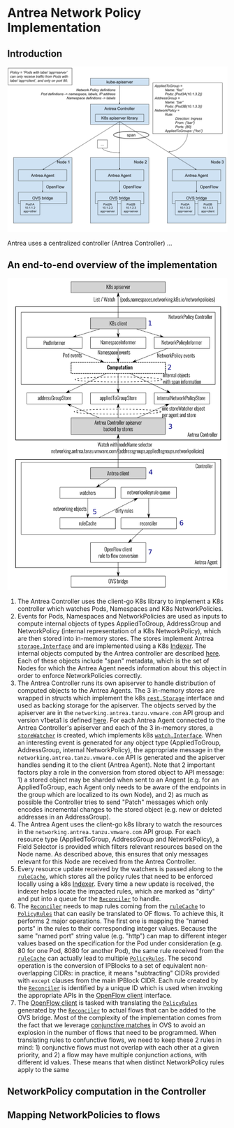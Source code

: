 # Antrea Network Policy Implementation

## Introduction

![Antrea NP overview](/docs/assets/antrea-np-overview.png)

Antrea uses a centralized controller (Antrea Controller) ...

## An end-to-end overview of the implementation

![Antrea NP implementation](/docs/assets/antrea-np-implementation.svg)

1. The Antrea Controller uses the client-go K8s library to implement a K8s
   controller which watches Pods, Namespaces and K8s NetworkPolicies.
2. Events for Pods, Namespaces and NetworkPolicies are used as inputs to compute
   internal objects of types AppliedToGroup, AddressGroup and NetworkPolicy
   (internal representation of a K8s NetworkPolicy), which are then stored into
   in-memory stores. The stores implement Antrea [`storage.Interface`] and are
   implemented using a K8s [Indexer]. The internal objects computed by the
   Antrea controller are described
   [here](#network-policy-computation-in-the-controller). Each of these objects
   include "span" metadata, which is the set of Nodes for which the Antrea Agent
   needs information about this object in order to enforce NetworkPolicies
   correctly.
3. The Antrea Controller runs its own apiserver to handle distribution of
   computed objects to the Antrea Agents. The 3 in-memory stores are wrapped in
   structs which implement the k8s [`rest.Storage`] interface and used as
   backing storage for the apiserver. The objects served by the apiserver are in
   the `networking.antrea.tanzu.vmware.com` API group and version v1beta1 is
   defined
   [here](https://github.com/vmware-tanzu/antrea/blob/master/pkg/apis/networking/v1beta1/types.go). For
   each Antrea Agent connected to the Antrea Controller's apiserver and each of
   the 3 in-memory stores, a [`storeWatcher`] is created, which implements k8s
   [`watch.Interface`].  When an interesting event is generated for any object
   type (AppliedToGroup, AddressGroup, internal NetworkPolicy), the appropriate
   message in the `networking.antrea.tanzu.vmware.com` API is generated and the
   apiserver handles sending it to the client (Antrea Agent). Note that 2
   important factors play a role in the conversion from stored object to API
   message: 1) a stored object may be sharded when sent to an Angent (e.g. for
   an AppliedToGroup, each Agent only needs to be aware of the endpoints in the
   group which are localized to its own Node), and 2) as much as possible the
   Controller tries to send "Patch" messages which only encodes incremental
   changes to the stored object (e.g. new or deleted addresses in an
   AddressGroup).
4. The Antrea Agent uses the client-go k8s library to watch the resources in the
   `networking.antrea.tanzu.vmware.com` API group. For each resource type
   (AppliedToGroup, AddressGroup and NetworkPolicy), a Field Selector is
   provided which filters relevant resources based on the Node name. As
   described above, this ensures that only messages relevant for this Node are
   received from the Antrea Controller.
5. Every resource update received by the watchers is passed along to the
   [`ruleCache`], which stores all the policy rules that need to be enforced
   locally using a k8s [Indexer]. Every time a new update is received, the
   indexer helps locate the impacted rules, which are marked as "dirty" and put
   into a queue for the [`Reconciler`] to handle.
6. The [`Reconciler`] needs to map rules coming from the [`ruleCache`] to
   [`PolicyRules`] that can easily be translated to OF flows. To achieve this,
   it performs 2 major operations. The first one is mapping the "named ports" in
   the rules to their corresponding integer values. Because the same "named
   port" string value (e.g. "http") can map to different integer values based on
   the specification for the Pod under consideration (e.g. 80 for one Pod, 8080
   for another Pod), the same rule received from the [`ruleCache`] can actually
   lead to multiple [`PolicyRules`]. The second operation is the conversion of
   IPBlocks to a set of equivalent non-overlapping CIDRs: in practice, it means
   "subtracting" CIDRs provided with `except` clauses from the main IPBlock
   CIDR. Each rule created by the [`Reconciler`] is identified by a unique ID
   which is used when invoking the appropriate APIs in the [OpenFlow client]
   interface.
7. The [OpenFlow client] is tasked with translating the [`PolicyRules`]
   generated by the [`Reconciler`] to actual flows that can be added to the OVS
   bridge. Most of the complexity of the implementation comes from the fact that
   we leverage [conjunctive matches] in OVS to avoid an explosion in the number
   of flows that need to be programmed. When translating rules to confunctive
   flows, we need to keep these 2 rules in mind: 1) conjunctive flows must not
   overlap with each other at a given priority, and 2) a flow may have multiple
   conjunction actions, with different id values. These means that when
   distinct NetworkPolicy rules apply to the same 

## NetworkPolicy computation in the Controller

## Mapping NetworkPolicies to flows

[`storage.Interface`]: https://github.com/vmware-tanzu/antrea/blob/master/pkg/apiserver/storage/interfaces.go
[Indexer]: https://godoc.org/k8s.io/client-go/tools/cache#Indexer
[`rest.Storage`]: https://godoc.org/k8s.io/apiserver/pkg/registry/rest#Storage
[`storeWatcher`]: https://github.com/vmware-tanzu/antrea/blob/master/pkg/apiserver/storage/ram/watch.go
[`watch.Interface`]: https://godoc.org/k8s.io/apimachinery/pkg/watch#Interface
[`ruleCache`]: https://github.com/vmware-tanzu/antrea/blob/master/pkg/agent/controller/networkpolicy/cache.go
[`Reconciler`]: https://github.com/vmware-tanzu/antrea/blob/master/pkg/agent/controller/networkpolicy/reconciler.go
[`PolicyRules`]: https://github.com/vmware-tanzu/antrea/blob/master/pkg/agent/types/networkpolicy.go
[OpenFlow client]: https://github.com/vmware-tanzu/antrea/blob/master/pkg/agent/openflow/client.go
[conjunctive matches]: http://www.openvswitch.org/support/dist-docs/ovs-fields.7.txt
